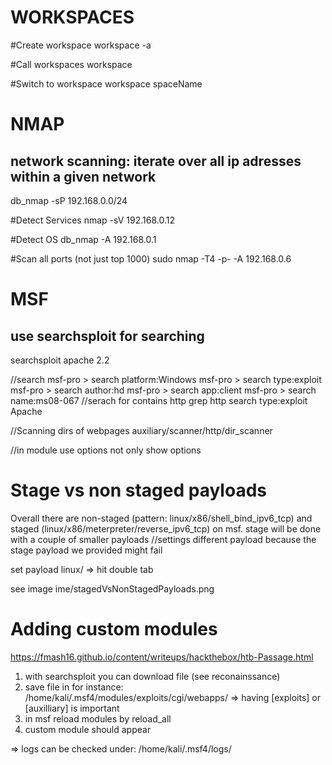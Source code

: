 # WORKSPACES
#Create workspace
workspace -a

#Call workspaces
workspace

#Switch to workspace
workspace spaceName

# NMAP

## network scanning: iterate over all ip adresses within a given network
db_nmap -sP 192.168.0.0/24

#Detect Services
nmap -sV 192.168.0.12

#Detect OS
db_nmap -A 192.168.0.1

#Scan all ports (not just top 1000)
sudo nmap -T4 -p- -A 192.168.0.6


# MSF 

## use searchsploit for searching
searchsploit apache 2.2

//search
msf-pro > search platform:Windows
msf-pro > search type:exploit
msf-pro > search author:hd
msf-pro > search app:client
msf-pro > search name:ms08-067
//serach for contains http
grep http search type:exploit Apache


//Scanning dirs of webpages
auxiliary/scanner/http/dir_scanner

//in module use options not only show
options 

# Stage vs non staged payloads 

Overall there are non-staged  (pattern: linux/x86/shell_bind_ipv6_tcp) and staged (linux/x86/meterpreter/reverse_ipv6_tcp) on msf. stage will be done with a couple of smaller payloads
//settings different payload because the stage payload we provided might fail

set payload linux/ => hit double tab

see image ime/stagedVsNonStagedPayloads.png


# Adding custom modules

https://fmash16.github.io/content/writeups/hackthebox/htb-Passage.html

1) with searchsploit you can download file (see reconainssance)
2) save file in for instance:  /home/kali/.msf4/modules/exploits/cgi/webapps/ => having [exploits] or [auxilliary] is important
3) in msf reload modules by reload_all
4) custom module should appear

=> logs can be checked under: /home/kali/.msf4/logs/
